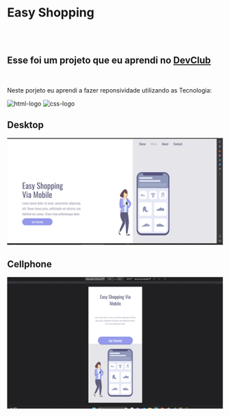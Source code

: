 <h1>Easy Shopping</h1>
<br>
<br>
<h2>Esse foi um projeto que eu aprendi no <a href="https://rodolfomori.com.br/devclub">DevClub</a></h2>
<br>
<p>Neste porjeto eu aprendi a fazer reponsividade utilizando as Tecnologia:</p>
<img src="https://img.shields.io/badge/HTML5-E34F26?style=for-the-badge&logo=html5&logoColor=white" alt="html-logo" />

<img src="https://img.shields.io/badge/CSS3-1572B6?style=for-the-badge&logo=css3&logoColor=white" alt="css-logo"/>

<h2>Desktop</h2>
<img src="https://github.com/foldan85/easy-shopping/blob/master/assets/img/desktop.png?raw=true" />

<h2>Cellphone</h2>
<img src="https://github.com/foldan85/easy-shopping/blob/master/assets/img/cellphone.png?raw=true" />
